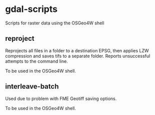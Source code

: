 # gdal-scripts
Scripts for raster data using the OSGeo4W shell

## reproject
Reprojects all files in a folder to a destination EPSG, then applies LZW compression and saves tifs to a separate folder.
Reports unsuccessful attempts to the command line.

To be used in the OSGeo4W shell.

## interleave-batch
Used due to problem with FME Geotiff saving options.

To be used in the OSGeo4W shell.
